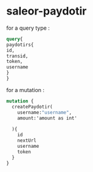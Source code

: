 # saleor-paydotir

for a query type :
```graphql
query{  
paydotirs{
id,
transid,
token,
username
}
}
```
for a mutation : 
```graphql
mutation {
  createPaydotir(
    username:"username",
    amount:'amount as int'
    
  ){
    id
    nextUrl
    username
    token
  }
}
```
